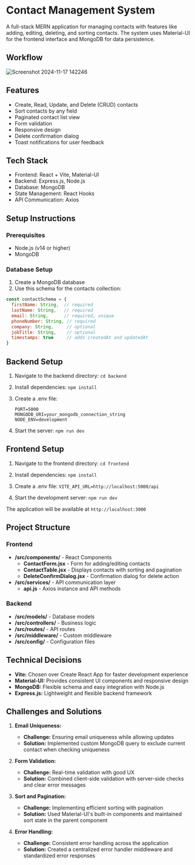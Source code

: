 # Contact Management System

A full-stack MERN application for managing contacts with features like adding, editing, deleting, and sorting contacts. The system uses Material-UI for the frontend interface and MongoDB for data persistence.

## Workflow

![Screenshot 2024-11-17 142246](https://github.com/user-attachments/assets/8596ff5f-92d9-4bb8-bfb2-dd8ac021b202)


## Features

- Create, Read, Update, and Delete (CRUD) contacts
- Sort contacts by any field
- Paginated contact list view
- Form validation
- Responsive design
- Delete confirmation dialog
- Toast notifications for user feedback

## Tech Stack

- Frontend: React + Vite, Material-UI
- Backend: Express.js, Node.js
- Database: MongoDB
- State Management: React Hooks
- API Communication: Axios

## Setup Instructions

### Prerequisites
- Node.js (v14 or higher)
- MongoDB

### Database Setup
1. Create a MongoDB database
2. Use this schema for the contacts collection:

```javascript
const contactSchema = {
  firstName: String,  // required
  lastName: String,   // required
  email: String,      // required, unique
  phoneNumber: String, // required
  company: String,     // optional
  jobTitle: String,    // optional
  timestamps: true     // adds createdAt and updatedAt
}
```

## Backend Setup

  1. Navigate to the backend directory:
     ```cd backend```

  2. Install dependencies:
     ```npm install```

  3. Create a .env file:

     ```
     PORT=5000
     MONGODB_URI=your_mongodb_connection_string
     NODE_ENV=development
     ```

  4. Start the server:
     ```npm run dev```

## Frontend Setup

  1. Navigate to the frontend directory:
     ```cd frontend```

  2. Install dependencies:
     ```npm install```

  3. Create a .env file:
     ```VITE_API_URL=http://localhost:5000/api```

  4. Start the development server:
     ```npm run dev```

  The application will be available at ```http://localhost:3000```


## Project Structure

### Frontend

  - **/src/components/** - React Components
    - **ContactForm.jsx** - Form for adding/editing contacts
    - **ContactTable.jsx** - Displays contacts with sorting and pagination
    - **DeleteConfirmDialog.jsx** - Confirmation dialog for delete action
  - **/src/services/** - API communication layer
    - **api.js** - Axios instance and API methods

### Backend

  - **/src/models/** - Database models
  - **/src/controllers/** - Business logic
  - **/src/routes/** - API routes
  - **/src/middleware/** - Custom middleware
  - **/src/config/** - Configuration files

## Technical Decisions

  - **Vite:** Chosen over Create React App for faster development experience
  - **Material-UI:** Provides consistent UI components and responsive design
  - **MongoDB:** Flexible schema and easy integration with Node.js
  - **Express.js:** Lightweight and flexible backend framework

## Challenges and Solutions

  1. **Email Uniqueness:**
     - **Challenge:** Ensuring email uniqueness while allowing updates
     - **Solution:** Implemented custom MongoDB query to exclude current contact when checking uniqueness

  2. **Form Validation:**
     - **Challenge:** Real-time validation with good UX
     - **Solution:** Combined client-side validation with server-side checks and clear error messages
    
  3. **Sort and Pagination:**
     - **Challenge:** Implementing efficient sorting with pagination
     - **Solution:** Used Material-UI's built-in components and maintained sort state in the parent component
    
  4. **Error Handling:**
     - **Challenge:** Consistent error handling across the application
     - **Solution:** Created a centralized error handler middleware and standardized error responses 
